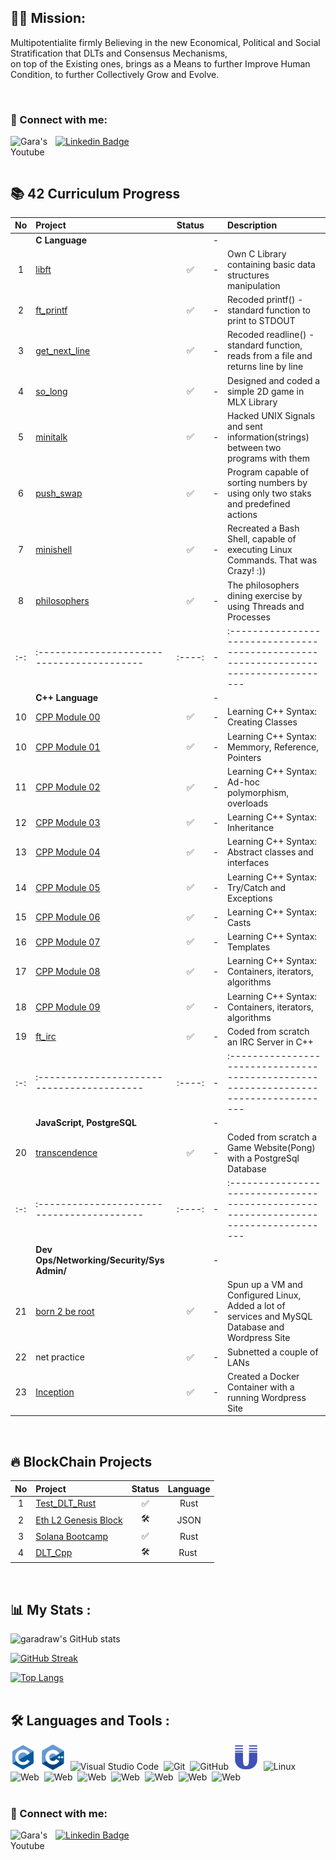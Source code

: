 ##  :man_technologist: Mission:
Multipotentialite firmly Believing in the new Economical, Political and Social Stratification that DLTs and Consensus Mechanisms, \
on top of the Existing ones, brings as a Means to further Improve Human Condition, to further Collectively Grow and Evolve.

<br />

### :link: Connect with me:

[![Linkedin Badge](https://img.shields.io/badge/-Valentin_Simeonov-blue?style=flat&logo=Linkedin&logoColor=white)](https://www.linkedin.com/in/valentinsimeonovbkdev/)
<a href="https://www.youtube.com/channel/UCYS_6-fssrt_i_O4e6UXQBw/featured">
  <img align="left" alt="Gara's Youtube" width="72px" src="https://upload.wikimedia.org/wikipedia/commons/b/b8/YouTube_Logo_2017.svg" />
</a>

<br />

## 📚 42 Curriculum Progress
| No  | Project                                    | Status |   |  Description
| :-: | :----------------------------------------- | :----: | - | :----------------------------------------------------------------------------------- |
|     |          **C Language**                    |        | - |  
| 1   | [libft](../../../libft)                    | ✅     | - |  Own C Library containing basic data structures manipulation
| 2   | [ft_printf](../../../ft_printf)            | ✅     | - |  Recoded printf() - standard function to print to STDOUT
| 3   | [get_next_line](../../../get_next_line)    | ✅     | - |  Recoded readline() - standard function, reads from a file and returns line by line
| 4   | [so_long](../../../so_long)                | ✅     | - |  Designed and coded a simple 2D game in MLX Library
| 5   | [minitalk](../../../minitalk)              | ✅     | - |  Hacked UNIX Signals and sent information(strings) between two programs with them
| 6   | [push_swap](../../../push_swap)            | ✅     | - |  Program capable of sorting numbers by using only two staks and predefined actions
| 7   | [minishell](../../../minishell)            | ✅     | - |  Recreated a Bash Shell, capable of executing Linux Commands. That was Crazy! :))
| 8   | [philosophers](../../../philosophers)      | ✅     | - |  The philosophers dining exercise by using Threads and Processes
| :-: | :----------------------------------------- | :----: | - | :----------------------------------------------------------------------------------- |
|     |         **C++ Language**                   |        | - |  
| 10  | [CPP Module 00](../../../cpp_module00)     | ✅     | - |  Learning C++ Syntax: Creating Classes
| 10  | [CPP Module 01](../../../cpp_module01)     | ✅     | - |  Learning C++ Syntax: Memmory, Reference, Pointers 
| 11  | [CPP Module 02](../../../cpp_module02)     | ✅     | - |  Learning C++ Syntax: Ad-hoc polymorphism, overloads
| 12  | [CPP Module 03](../../../cpp_module03)     | ✅     | - |  Learning C++ Syntax: Inheritance
| 13  | [CPP Module 04](../../../cpp_module04)     | ✅     | - |  Learning C++ Syntax: Abstract classes and interfaces
| 14  | [CPP Module 05](../../../cpp_module05)     | ✅     | - |  Learning C++ Syntax: Try/Catch and Exceptions
| 15  | [CPP Module 06](../../../cpp_module06)     | ✅     | - |  Learning C++ Syntax: Casts
| 16  | [CPP Module 07](../../../cpp_module07)     | ✅     | - |  Learning C++ Syntax: Templates
| 17  | [CPP Module 08](../../../cpp_module08)     | ✅     | - |  Learning C++ Syntax: Containers, iterators, algorithms
| 18  | [CPP Module 09](../../../cpp_module09)     | ✅     | - |  Learning C++ Syntax: Containers, iterators, algorithms
| 19  | [ft_irc](../../../ft_irc)                  | ✅     | - |  Coded from scratch an IRC Server in C++
| :-: | :----------------------------------------- | :----: | - | :----------------------------------------------------------------------------------- |
|     |          **JavaScript, PostgreSQL**        |        | - |
| 20  | [transcendence](../../../transcendence2)   | ✅     | - |  Coded from scratch a Game Website(Pong) with a PostgreSql Database
| :-: | :----------------------------------------- | :----: | - | :----------------------------------------------------------------------------------- |
|     | **Dev Ops/Networking/Security/Sys Admin/** |        | - | 
| 21  | [born 2 be root](../../../born2beroot)     | ✅     | - |  Spun up a VM and Configured Linux, Added a lot of services and MySQL Database and Wordpress Site       
| 22  | net practice                               | ✅     | - |  Subnetted a couple of LANs
| 23  | [Inception](../../../Inception)            | ✅     | - |  Created a Docker Container with a running Wordpress Site

<br />

## 🔥 BlockChain Projects
| No  | Project                                                                                                | Status |     Language    |
| :-: | :----------------------------------------------------------------------------------------------------- | :----: | :-------------: |
| 1   | [Test_DLT_Rust ](../../../Test_DLT_Rust)                                                               | ✅     |      Rust       |
| 2   | [Eth L2 Genesis Block](../../../eth_genesis_block)                                                     | 🛠️     |      JSON       |
| 3   | [Solana Bootcamp](../../../solana_bootcamp)                                                            | ✅     |      Rust       |
| 4   | [DLT_Cpp](../../../DLT_Cpp)                                                                            | 🛠️     |      Rust       󠁐|

<br />

## 📊 My Stats :
![garadraw's GitHub stats](https://github-readme-stats.vercel.app/api?username=garadraw&hide=contribs,prs&show_icons=true&theme=dark)

[![GitHub Streak](http://github-readme-streak-stats.herokuapp.com?user=garadraw&theme=dark&background=000000)](https://git.io/streak-stats)

[![Top Langs](https://github-readme-stats.vercel.app/api/top-langs/?username=garadraw&layout=compact&theme=dark)](https://github.com/garadraw/github-readme-stats)  
<br />

## :hammer_and_wrench: Languages and Tools :

<div>
  <img src="https://github.com/devicons/devicon/blob/master/icons/c/c-original.svg"  title="C" alt="C" width="40" height="40"/>&nbsp;
  <img src="https://github.com/devicons/devicon/blob/master/icons/cplusplus/cplusplus-original.svg" title="C++" alt="C++" width="40" height="40"/>&nbsp;
  <img src="https://cdn.jsdelivr.net/gh/devicons/devicon/icons/vscode/vscode-original.svg" title="Visual Studio Code" alt="Visual Studio Code" width="40" height="40"/>&nbsp;
  <img src="https://cdn.jsdelivr.net/gh/devicons/devicon/icons/git/git-original.svg" title="Git" alt="Git" width="40" height="40"/>&nbsp;
  <img src="https://user-images.githubusercontent.com/3369400/139448065-39a229ba-4b06-434b-bc67-616e2ed80c8f.png" title="GitHub" alt="GitHub" width="40" height="40"/>&nbsp;
  <img src="https://github.com/devicons/devicon/blob/master/icons/unix/unix-original.svg" title="Unix" alt="Unix" width="40" height="40"/>&nbsp;
  <img src="https://img.icons8.com/color/48/000000/linux--v2.png" title="Linux" alt="Linux" width="40" height="40"/>&nbsp;
  <img src="https://upload.wikimedia.org/wikipedia/commons/6/6a/JavaScript-logo.png" title="Web" alt="Web" width="40" height="40"/>&nbsp;
  <img src="https://upload.wikimedia.org/wikipedia/commons/4/4c/Typescript_logo_2020.svg" title="Web" alt="Web" width="40" height="40" marginTop: "5"/>&nbsp
  <img src="https://github.com/garadraw/garadraw/blob/main/html_logo.png" title="Web" alt="Web" width="55" height="50"/>&nbsp
  <img src="https://github.com/garadraw/garadraw/blob/main/css_logo.png" title="Web" alt="Web" width="40" height="50"/>&nbsp
  <img src="https://github.com/garadraw/garadraw/blob/main/react_logo.png" title="Web" alt="Web" width="40" height="50"/>&nbsp
  <img src="https://github.com/garadraw/garadraw/blob/main/NodeJs_logo.png" title="Web" alt="Web" width="40" height="50"/>&nbsp
  <img src="https://github.com/garadraw/garadraw/blob/main/NextJs_logo.svg" title="Web" alt="Web" width="40" height="50"/>&nbsp


  
<div>
  <br />
  
### :link: Connect with me:

[![Linkedin Badge](https://img.shields.io/badge/-Valentin_Simeonov-blue?style=flat&logo=Linkedin&logoColor=white)](http://www.linkedin.com/in/valentinsimeonovblockchaindeveloper)
<a href="https://www.youtube.com/channel/UCYS_6-fssrt_i_O4e6UXQBw/featured">
  <img align="left" alt="Gara's Youtube" width="72px" src="https://upload.wikimedia.org/wikipedia/commons/b/b8/YouTube_Logo_2017.svg" />
</a> 



<!--
Workspace:
 https://upload.wikimedia.org/wikipedia/commons/6/61/HTML5_logo_and_wordmark.svg
  https://commons.wikimedia.org/wiki/File:HTML5_logo_and_wordmark.svg

**garadraw/garadraw** is a ✨ _special_ ✨ repository because its `README.md` (this file) appears on your GitHub profile.
 🛠️ 
🛠️ 🛠️ 🛠️ 🛠️ 🛠️ 🛠️ 🛠️ 🛠️ 🛠️ 🛠️ 🛠️ 🛠️ 🛠️ 🛠️ 🛠️ 🛠️ 🛠️ 🛠️ 🛠️ 🛠️ 🛠️ 🛠️ 🛠️ 🛠️ 🛠️ 🛠️ 🛠️ 🛠️ 🛠️ 🛠️ 🛠️ 🛠️ 🛠️ 🛠️ 🛠️ 

vision-friendly-dark
<> [![vsimeono's 42 stats](https://badge42.herokuapp.com/api/stats/vsimeono?privacyEmail=true)](https://github.com/JaeSeoKim/badge42). 
https://www.youtube.com/channel/UCYS_6-fssrt_i_O4e6UXQBw
https://www.youtube.com/channel/UCYS_6-fssrt_i_O4e6UXQBw/featured
https://seeklogo.com/vector-logo/316124/youtube-2017
